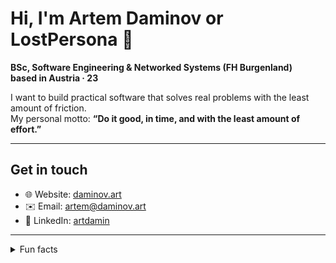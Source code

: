 # Hi, I'm Artem Daminov or LostPersona 👋

**BSc, Software Engineering & Networked Systems (FH Burgenland)**  
**based in Austria · 23**

I want to build practical software that solves real problems with the least amount of friction.  
My personal motto: **“Do it good, in time, and with the least amount of effort.”**

---

## Get in touch

- 🌐 Website: [daminov.art](https://daminov.art)  
- ✉️ Email: artem@daminov.art 
- 💼 LinkedIn: [artdamin](https://www.linkedin.com/in/artdamin/)  

---

<details>
<summary>Fun facts</summary>

- I really like playing the guitar, but have absolutely zero talent towards it.
- I once drank 5 liters of black tea, while I was coding for 12 hours straight (no joke).
- Feeling like a jack of all trades sometimes.
</details>
